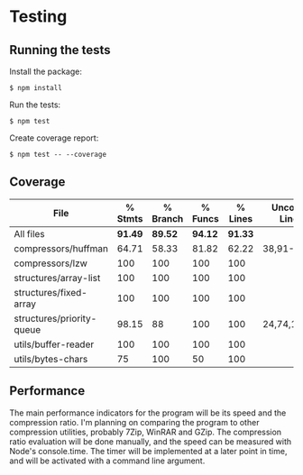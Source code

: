 # Testing

## Running the tests

Install the package:
```
$ npm install
```
Run the tests:
```
$ npm test
```
Create coverage report:
```
$ npm test -- --coverage
```

## Coverage

File                       | % Stmts   | % Branch  | % Funcs   | % Lines   | Uncovered Line #s 
---------------------------|-----------|-----------|-----------|-----------|-------------------
All files                  | **91.49** | **89.52** | **94.12** | **91.33** |                   
 compressors/huffman       |   64.71   |   58.33   |   81.82   |   62.22   | 38,91-127         
 compressors/lzw           |     100   |     100   |     100   |     100   |                   
 structures/array-list     |     100   |     100   |     100   |     100   |                   
 structures/fixed-array    |     100   |     100   |     100   |     100   |                   
 structures/priority-queue |   98.15   |      88   |     100   |     100   | 24,74,116,128     
 utils/buffer-reader       |     100   |     100   |     100   |     100   |                   
 utils/bytes-chars         |      75   |     100   |      50   |     100   |                   

## Performance

The main performance indicators for the program will be its speed and the compression ratio.
I'm planning on comparing the program to other compression utilities, probably 7Zip, WinRAR and GZip.
The compression ratio evaluation will be done manually, and the speed can be measured with Node's console.time.
The timer will be implemented at a later point in time, and will be activated with a command line argument.